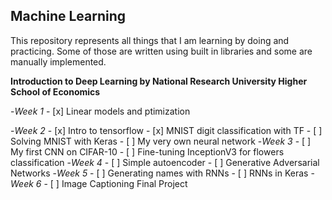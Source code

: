 Machine Learning
------------------

This repository represents all things that I am learning by doing and practicing. Some of those are written using  built in libraries and some are manually implemented.

**Introduction to Deep Learning by National Research University Higher School of Economics**

  -*Week 1*
    - [x] Linear models and ptimization
  
  -*Week 2*
    - [x] Intro to tensorflow
    - [x] MNIST digit classification with TF
    - [ ] Solving MNIST with Keras
    - [ ] My very own neural network
  -*Week 3*
    - [ ] My first CNN on CIFAR-10
    - [ ] Fine-tuning InceptionV3 for flowers classification
  -*Week 4*
    - [ ] Simple autoencoder
    - [ ] Generative Adversarial Networks
  -*Week 5*
    - [ ] Generating names with RNNs
    - [ ] RNNs in Keras
  -*Week 6*
    - [ ] Image Captioning Final Project

